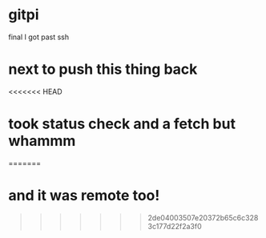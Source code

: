 # gitpi

final I got past ssh
# next to push this thing back

<<<<<<< HEAD
# took status check and a fetch but whammm
=======
# and it was remote too!
>>>>>>> 2de04003507e20372b65c6c3283c177d22f2a3f0
